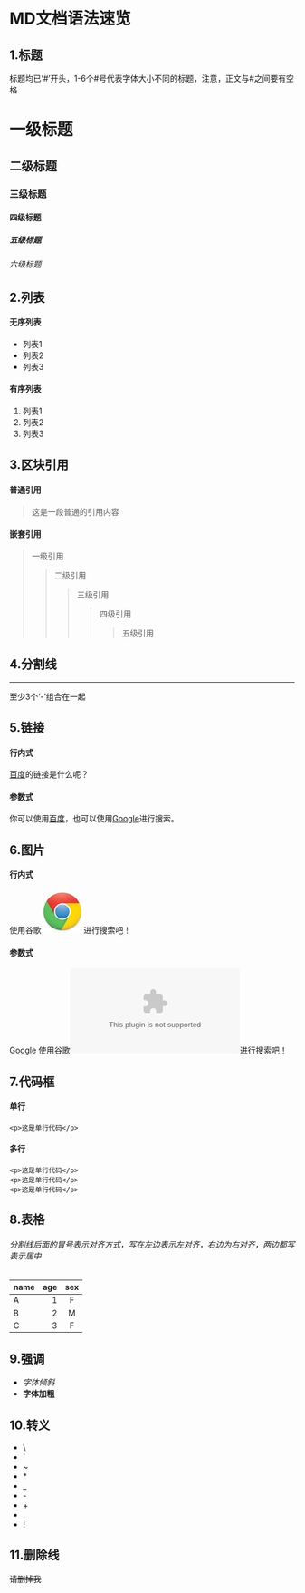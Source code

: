 # MD文档语法速览
## 1.标题
标题均已‘#’开头，1-6个#号代表字体大小不同的标题，注意，正文与#之间要有空格
# 一级标题
## 二级标题
### 三级标题
#### 四级标题
##### 五级标题
###### 六级标题

## 2.列表
#### 无序列表
* 列表1
* 列表2
* 列表3

#### 有序列表
1. 列表1
2. 列表2
3. 列表3

## 3.区块引用
#### 普通引用
> 这是一段普通的引用内容
#### 嵌套引用
> 一级引用
>> 二级引用
>>> 三级引用
>>>> 四级引用
>>>>> 五级引用

## 4.分割线
---
至少3个‘-’组合在一起

## 5.链接
#### 行内式
[百度](www.baidu.com)的链接是什么呢？
#### 参数式
[百度]: www.baidu.com
[Google]: www.google.com
你可以使用[百度]，也可以使用[Google]进行搜索。

## 6.图片
#### 行内式
使用谷歌![Google](./google.jpg)进行搜索吧！
#### 参数式
[Google](./google.jpg)
使用谷歌![Google]进行搜索吧！

## 7.代码框
#### 单行
`<p>这是单行代码</p>`
#### 多行
```
<p>这是单行代码</p>
<p>这是单行代码</p>
<p>这是单行代码</p>
```

## 8.表格
###### 分割线后面的冒号表示对齐方式，写在左边表示左对齐，右边为右对齐，两边都写表示居中
| name | age | sex |
| :- | -: | :-: |
| A | 1 | F |
| B | 2 | M |
| C | 3 | F |

## 9.强调
* *字体倾斜*
* **字体加粗**

## 10.转义
* \\
* \`
* \~
* \*
* \_
* \-
* \+
* \.
* \!

## 11.删除线
~~请删掉我~~
